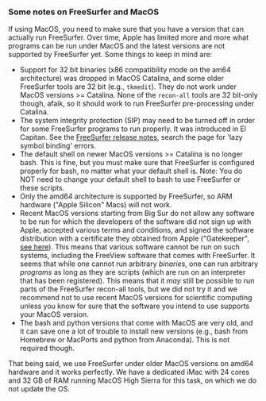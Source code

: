 ### Some notes on FreeSurfer and MacOS

If using MacOS, you need to make sure that you have a version that can actually run FreeSurfer. Over time, Apple has limited more and more what programs can be run under MacOS and the latest versions are not supported by FreeSurfer yet. Some things to keep in mind are:

* Support for 32 bit binaries (x86 compatibility mode on the am64 architecture) was dropped in MacOS Catalina, and some older FreeSurfer tools are 32 bit (e.g., `tkmedit`). They do not work under MacOS versions >= Catalina. None of the `recon-all` tools are 32 bit-only though, afaik, so it should work to run FreeSurfer pre-processing under Catalina.
* The system integrity protection (SIP) may need to be turned off in order for some FreeSurfer programs to run properly. It was introduced in El Capitan. See the [FreeSurfer release notes](https://surfer.nmr.mgh.harvard.edu/fswiki/ReleaseNotes), search the page for 'lazy symbol binding' errors.
* The default shell on newer MacOS versions >= Catalina is no longer bash. This is fine, but you must make sure that FreeSurfer is configured properly for bash, no matter what your default shell is. Note: You do NOT need to change your default shell to bash to use FreeSurfer or these scripts.
* Only the amd64 architecture is supported by FreeSurfer, so ARM hardware ("Apple Silicon" Macs) will not work.
* Recent MacOS versions starting from Big Sur do not allow any software to be run for which the developers of the software did not sign up with Apple, accepted various terms and conditions, and signed the software distribution with a certificate they obtained from Apple ("Gatekeeper", [see here](https://developer.apple.com/developer-id/)). This means that various software cannot be run on such systems, including the FreeView software that comes with FreeSurfer. It seems that while one cannot run arbitrary *binaries*, one can run arbitrary *programs* as long as they are scripts (which are run on an interpreter that has been registered). This means that it *may* still be possible to run parts of the FreeSurfer recon-all tools, but we did not try it and we recommend not to use recent MacOS versions for scientific computing unless you know for sure that the software you intend to use supports your MacOS version.
* The bash and python versions that come with MacOS are very old, and it can save one a lot of trouble to install new versions (e.g., bash from Homebrew or MacPorts and python from Anaconda). This is not required though.

That being said, we use FreeSurfer under older MacOS versions on amd64 hardware and it works perfectly. We have a dedicated iMac with 24 cores and 32 GB of RAM running MacOS High Sierra for this task, on which we do not update the OS.
